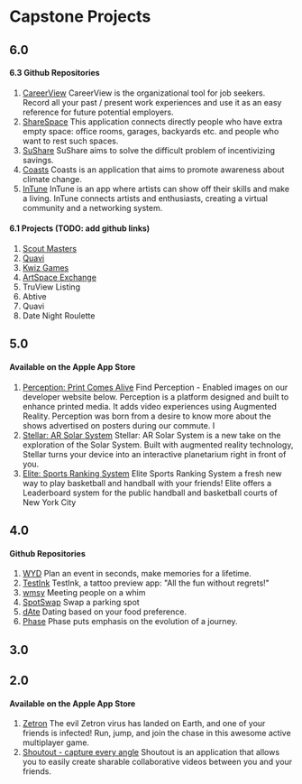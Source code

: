 # Capstone Projects

## 6.0 

#### 6.3 Github Repositories

1. [CareerView](https://github.com/AmeniAlsaydi/Capstone) CareerView is the organizational tool for job seekers. Record all your past / present work experiences and use it as an easy reference for future potential employers.
2. [ShareSpace](https://github.com/bienbenidoangeles/ShareSpace) This application connects directly people who have extra empty space: office rooms, garages, backyards etc. and people who want to rest such spaces. 
3. [SuShare](https://github.com/MatthewRamos1/SuShare) SuShare aims to solve the difficult problem of incentivizing savings. 
4. [Coasts](https://github.com/ahadislam1/Coastlines) Coasts is an application that aims to promote awareness about climate change. 
5. [InTune](https://github.com/TiffanyObi/InTune) InTune is an app where artists can show off their skills and make a living. InTune connects artists and enthusiasts, creating a virtual community and a networking system.

#### 6.1 Projects (TODO: add github links) 

1. [Scout Masters](https://github.com/Jason-Ruan/ScoutMaster)
2. [Quavi](https://github.com/msystang/quavi)
3. [Kwiz Games](https://github.com/KevinNatera/Kwiz)
4. [ArtSpace Exchange](https://github.com/jocelyn-boyd/Capstone-ArtSpace)
5. TruView Listing 
6. Abtive
7. Quavi 
8. Date Night Roulette


## 5.0

#### Available on the Apple App Store

1. [Perception: Print Comes Alive](https://apps.apple.com/us/app/perception-print-comes-alive/id1462238514) Find Perception - Enabled images on our developer website below. Perception is a platform designed and built to enhance printed media. It adds video experiences using Augmented Reality. Perception was born from a desire to know more about the shows advertised on posters during our commute. I
2. [Stellar: AR Solar System](https://apps.apple.com/us/app/stellar-ar-solar-system/id1462100049) Stellar: AR Solar System is a new take on the exploration of the Solar System. Built with augmented reality technology, Stellar turns your device into an interactive planetarium right in front of you.
3. [Elite: Sports Ranking System](https://apps.apple.com/us/app/elite-sports-ranking-system/id1462184046) Elite Sports Ranking System a fresh new way to play basketball and handball with your friends! Elite offers a Leaderboard system for the public handball and basketball courts of New York City

## 4.0 

#### Github Repositories

1. [WYD](https://github.com/dementedcactus/placeholderName) Plan an event in seconds, make memories for a lifetime.
2. [TestInk](https://github.com/melissahe/TestInk) TestInk, a tattoo preview app: "All the fun without regrets!"
3. [wmsy](https://github.com/lynksdomain/wmsy_/tree/qa) Meeting people on a whim
3. [SpotSwap](https://github.com/Yaseen-al/SpotSwap/tree/qa) Swap a parking spot
4. [dAte](https://github.com/wsmaragh/FoodNLove) Dating based on your food preference.
5. [Phase](https://github.com/reiaz-gafar/Phase) Phase puts emphasis on the evolution of a journey.


## 3.0 

## 2.0

#### Available on the Apple App Store

1. [Zetron](https://apps.apple.com/us/app/zetron/id1060650919)
The evil Zetron virus has landed on Earth, and one of your friends is infected! Run, jump, and join the chase in this awesome active multiplayer game. 
2. [Shoutout - capture every angle](https://apps.apple.com/us/app/shoutout-capture-every-angle/id1059900780) Shoutout is an application that allows you to easily create sharable collaborative videos between you and your friends.
